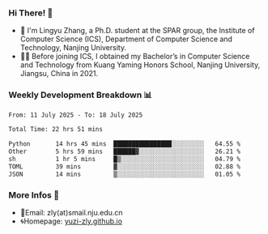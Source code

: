 ### Hi There! 👋 
- 🐳 I'm Lingyu Zhang, a Ph.D. student at the SPAR group, the Institute of Computer Science (ICS), Department of Computer Science and Technology, Nanjing University.
- 🧑‍🎓 Before joining ICS, I obtained my Bachelor’s in Computer Science and Technology from Kuang Yaming Honors School, Nanjing University, Jiangsu, China in 2021.

### Weekly Development Breakdown :bar_chart:

<!--START_SECTION:waka-->

```txt
From: 11 July 2025 - To: 18 July 2025

Total Time: 22 hrs 51 mins

Python       14 hrs 45 mins  ████████████████░░░░░░░░░   64.55 %
Other        5 hrs 59 mins   ██████▓░░░░░░░░░░░░░░░░░░   26.21 %
sh           1 hr 5 mins     █▒░░░░░░░░░░░░░░░░░░░░░░░   04.79 %
TOML         39 mins         ▓░░░░░░░░░░░░░░░░░░░░░░░░   02.88 %
JSON         14 mins         ▒░░░░░░░░░░░░░░░░░░░░░░░░   01.05 %
```

<!--END_SECTION:waka-->

<!--
### Github Contributions :octocat:

![](https://raw.githubusercontent.com/yuzi-zly/yuzi-zly/output/github-contribution-grid-snake.svg)              
-->

### More Infos 📖

- 📧Email: zly(at)smail.nju.edu.cn
- 🌀Homepage: [yuzi-zly.github.io](https://yuzi-zly.github.io/)
